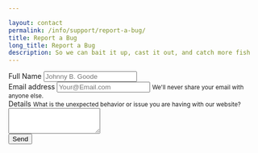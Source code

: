 ```yaml
---

layout: contact
permalink: /info/support/report-a-bug/
title: Report a Bug
long_title: Report a Bug
description: So we can bait it up, cast it out, and catch more fish
---
```



<form 
    action="https://formspree.io/nkline@solarinnovations.com"
    method="POST"
    class="needs-validation" novalidate>
    <div class="form-group">
        <label for="email">Full Name</label>
        <input required name="full-name" class="form-control" id="email" aria-describedby="emailHelp" placeholder="Johnny B. Goode">
    </div>
    <div class="form-group">
        <label for="email">Email address</label>
        <input required type="email" name="_replyto" class="form-control" id="email" aria-describedby="emailHelp" placeholder="Your@Email.com">
        <small id="emailHelp" class="form-text text-muted">We'll never share your email with anyone else.</small>
    </div>
    <div class="form-group">
        <label for="message">Details</label>
        <small id="messageHelp" class="form-text text-muted">What is the unexpected behavior or issue you are having with our website?</small>
        <textarea required class="form-control" name="Message" id="message" rows="3"></textarea>
    </div>
    <input type="hidden" id="referal" name="referal-page" />
    <input type="hidden" name="_subject" value="New IRT Contact Submission!" />
    <input type="text" name="_gotcha" style="display:none" />
    <input type="hidden" name="_next" value="{{ site.url }}info/contact/thank-you/" />
    <input type="submit" class="btn btn-primary mb-2 float-right" value="Send">
</form>
<script>
document.getElementById("referal").value = document.referrer;
(function() {
  console.log(document.referrer);
  'use strict';
  window.addEventListener('load', function() {
    // Fetch all the forms we want to apply custom Bootstrap validation styles to
    var forms = document.getElementsByClassName('needs-validation');
    // Loop over them and prevent submission
    var validation = Array.prototype.filter.call(forms, function(form) {
      form.addEventListener('submit', function(event) {
        if (form.checkValidity() === false) {
          event.preventDefault();
          event.stopPropagation();
        }
        form.classList.add('was-validated');
      }, false);
    });
  }, false);
})();
</script>